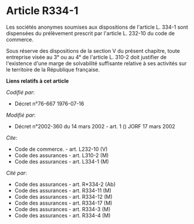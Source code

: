 # Article R334-1

Les sociétés anonymes soumises aux dispositions de l'article L. 334-1 sont dispensées du prélèvement prescrit par l'article
L. 232-10 du code de commerce.

Sous réserve des dispositions de la section V du présent chapitre, toute entreprise visée au 3° ou au 4° de l'article L.
310-2 doit justifier de l'existence d'une marge de solvabilité suffisante relative à ses activités sur le territoire de la
République française.

**Liens relatifs à cet article**

_Codifié par_:

  - Décret n°76-667 1976-07-16

_Modifié par_:

  - Décret n°2002-360 du 14 mars 2002 - art. 1 () JORF 17 mars 2002

_Cite_:

  - Code de commerce. - art. L232-10 (V)
  - Code des assurances - art. L310-2 (M)
  - Code des assurances - art. L334-1 (M)

_Cité par_:

  - Code des assurances - art. R*334-2 (Ab)
  - Code des assurances - art. R334-11 (M)
  - Code des assurances - art. R334-12 (M)
  - Code des assurances - art. R334-17 (M)
  - Code des assurances - art. R334-3 (M)
  - Code des assurances - art. R334-4 (M)
